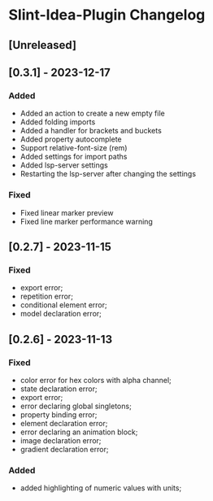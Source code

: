 <!-- Keep a Changelog guide -> https://keepachangelog.com -->

# Slint-Idea-Plugin Changelog

## [Unreleased]

## [0.3.1] - 2023-12-17

### Added
- Added an action to create a new empty file
- Added folding imports
- Added a handler for brackets and buckets
- Added property autocomplete
- Support relative-font-size (rem)
- Added settings for import paths
- Added lsp-server settings
- Restarting the lsp-server after changing the settings

### Fixed
- Fixed linear marker preview
- Fixed line marker performance warning

## [0.2.7] - 2023-11-15

### Fixed
- export error; 
- repetition error; 
- conditional element error; 
- model declaration error;

## [0.2.6] - 2023-11-13

### Fixed
- color error for hex colors with alpha channel;
- state declaration error;
- export error;
- error declaring global singletons;
- property binding error;
- element declaration error;
- error declaring an animation block;
- image declaration error;
- gradient declaration error;

### Added
- added highlighting of numeric values with units;
